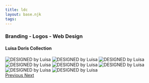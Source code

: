 ```yaml
---
title: ldc
layout: base.njk
tags: 
---
```

### Branding - Logos - Web Design
#### Luisa Doris Collection

<img src="/images/portfolio/1.jpeg" alt="DESIGNED by Luisa" >
<img src="/images/portfolio/2.jpeg" alt="DESIGNED by Luisa" >
<img src="/images/portfolio/3.jpeg" alt="DESIGNED by Luisa" >
<img src="/images/portfolio/4.jpeg" alt="DESIGNED by Luisa" >
<img src="/images/portfolio/5.jpeg" alt="DESIGNED by Luisa" >
<img src="/images/portfolio/8.jpeg" alt="DESIGNED by Luisa" >
<img src="/images/portfolio/9.jpeg" alt="DESIGNED by Luisa" >
<img src="/images/portfolio/10.jpeg" alt="DESIGNED by Luisa" >
 <br>
<a href="/lasalle/">Previous    </a> 
  <a href="/jar/">Next</a> 